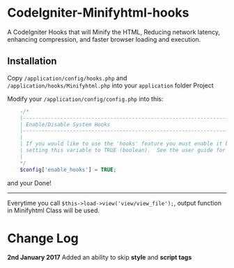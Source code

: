 CodeIgniter-Minifyhtml-hooks
============================

A CodeIgniter Hooks that will Minify the HTML, Reducing network latency, enhancing compression, and faster browser loading and execution.

Installation
-----------------

Copy `/application/config/hooks.php` and 
`/application/hooks/Minifyhtml.php` 
into your `application` folder Project

Modify your `/application/config/config.php` into this:
```php
	-/*
	|--------------------------------------------------------------------------
	| Enable/Disable System Hooks
	|--------------------------------------------------------------------------
	|
	| If you would like to use the 'hooks' feature you must enable it by
	| setting this variable to TRUE (boolean).  See the user guide for details.
	|
	*/
	$config['enable_hooks'] = TRUE;
```

and your Done!

------------------------------------------------------
Everytime you call `$this->load->view('view/view_file');`, 
output function in Minifyhtml Class will be used.

Change Log
==========
**2nd January 2017**
Added an ability to skip **style** and **script tags**

